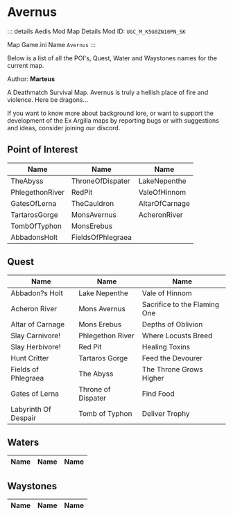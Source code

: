 # Avernus

::: details Aedis Mod Map Details
Mod ID: `UGC_M_K5G0ZN10PN_SK`

Map Game.ini Name `Avernus`
:::

Below is a list of all the POI's, Quest, Water and Waystones names for the current map.

Author: **Marteus**

A Deathmatch Survival Map.
Avernus is truly a hellish place of fire and violence. Here be dragons...

If you want to know more about background lore, or want to support the development of 
the Ex Argilla maps by reporting bugs or with suggestions and ideas, consider joining our discord.


## Point of Interest

| Name | Name | Name |
| --- | --- | --- |
| TheAbyss | ThroneOfDispater | LakeNepenthe |
| PhlegethonRiver | RedPit | ValeOfHinnom |
| GatesOfLerna | TheCauldron | AltarOfCarnage |
| TartarosGorge | MonsAvernus | AcheronRiver |
| TombOfTyphon | MonsErebus | |
| AbbadonsHolt | FieldsOfPhlegraea | |

## Quest

| Name | Name | Name |
| --- | --- | --- |
| Abbadon?s Holt | Lake Nepenthe | Vale of Hinnom |
| Acheron River | Mons Avernus | Sacrifice to the Flaming One |
| Altar of Carnage | Mons Erebus | Depths of Oblivion |
| Slay Carnivore! | Phlegethon River | Where Locusts Breed |
| Slay Herbivore! | Red Pit | Healing Toxins |
| Hunt Critter | Tartaros Gorge | Feed the Devourer |
| Fields of Phlegraea | The Abyss | The Throne Grows Higher |
| Gates of Lerna | Throne of Dispater | Find Food |
| Labyrinth Of Despair | Tomb of Typhon | Deliver Trophy |

## Waters

| Name | Name | Name |
| --- | --- | --- |

## Waystones

| Name | Name | Name |
| --- | --- | --- |

